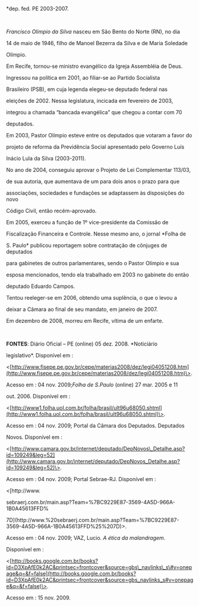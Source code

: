 

\*dep. fed. PE 2003-2007.



               



*Francisco Olímpio da Silva* nasceu em São Bento do Norte (RN), no dia

14 de maio de 1946, filho de Manoel Bezerra da Silva e de Maria Soledade

Olímpio.



Em Recife, tornou-se ministro evangélico da Igreja Assembléia de Deus.

Ingressou na política em 2001, ao filiar-se ao Partido Socialista

Brasileiro (PSB), em cuja legenda elegeu-se deputado federal nas

eleições de 2002. Nessa legislatura, incicada em fevereiro de 2003,

integrou a chamada “bancada evangélica” que chegou a contar com 70

deputados. 



Em 2003, Pastor Olímpio esteve entre os deputados que votaram a favor do

projeto de reforma da Previdência Social apresentado pelo Governo Luís

Inácio Lula da Silva (2003-2011).



No ano de 2004, conseguiu aprovar o Projeto de Lei Complementar 113/03,

de sua autoria, que aumentava de um para dois anos o prazo para que

associações, sociedades e fundações se adaptassem às disposições do novo

Código Civil, então recém-aprovado.



Em 2005, exerceu a função de 1º vice-presidente da Comissão de

Fiscalização Financeira e Controle. Nesse mesmo ano, o jornal *Folha de

S. Paulo* publicou reportagem sobre contratação de cônjuges de deputados

para gabinetes de outros parlamentares, sendo o Pastor Olímpio e sua

esposa mencionados, tendo ela trabalhado em 2003 no gabinete do então

deputado Eduardo Campos.



Tentou reeleger-se em 2006, obtendo uma suplência, o que o levou a

deixar a Câmara ao final de seu mandato, em janeiro de 2007.



Em dezembro de 2008, morreu em Recife, vítima de um enfarte.



 



**FONTES**: Diário Oficial – PE (online) 05 dez. 2008. *Noticiário

legislativo*. Disponível em :

\<[http://www.fisepe.pe.gov.br/cepe/materias2008/dez/legi04051208.htm](http://www.fisepe.pe.gov.br/cepe/materias2008/dez/legi04051208.htm)\>.

Acesso em : 04 nov. 2009;*Folha de S.Paulo* (online) 27 mar. 2005 e 11

out. 2006. Disponível em :

\<[http://www1.folha.uol.com.br/folha/brasil/ult96u68050.shtml](http://www1.folha.uol.com.br/folha/brasil/ult96u68050.shtml)\>.

Acesso em : 04 nov. 2009; Portal da Câmara dos Deputados. Deputados

Novos. Disponível em :

\<[http://www.camara.gov.br/internet/deputado/DepNovos\_Detalhe.asp?id=109249&leg=52](http://www.camara.gov.br/internet/deputado/DepNovos_Detalhe.asp?id=109249&leg=52)\>.

Acesso em : 04 nov. 2009; Portal Sebrae-RJ. Disponível em :

\<[http://www.

sebraerj.com.br/main.asp?Team=%7BC9229E87-3569-4A5D-966A-1B0A45613FFD%

7D](http://www.%20sebraerj.com.br/main.asp?Team=%7BC9229E87-3569-4A5D-966A-1B0A45613FFD%25%207D)\>.

Acesso em : 04 nov. 2009; VAZ, Lucio. *A ética da malandragem*.

Disponível em :

\<[http://books.google.com.br/books?id=D3XpAfE0k2AC&printsec=frontcover&source=gbs\_navlinks\_s\#v=onepage&q=&f=false](http://books.google.com.br/books?id=D3XpAfE0k2AC&printsec=frontcover&source=gbs_navlinks_s#v=onepage&q=&f=false)\>.

Acesso em : 15 nov. 2009.



 



 



 



 



 



 



 



 



 



 

